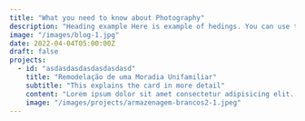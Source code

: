 ```yaml
---
title: "What you need to know about Photography"
description: "Heading example Here is example of hedings. You can use this heading by following markdownify rules."
image: "/images/blog-1.jpg"
date: 2022-04-04T05:00:00Z
draft: false
projects:
  - id: "asdasdasdasdasdasdasd"
    title: "Remodelação de uma Moradia Unifamiliar"
    subtitle: "This explains the card in more detail"
    content: "Lorem ipsum dolor sit amet consectetur adipisicing elit. Quam nihil enim maxime corporis cumque totam aliquid nam sint inventore optio modi neque laborum officiis necessitatibus, facilis placeat pariatur! Voluptatem."
    image: "/images/projects/armazenagem-brancos2-1.jpeg"
---
```

